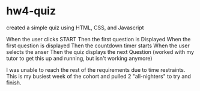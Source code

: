 # hw4-quiz


created a simple quiz using HTML, CSS, and Javascript

When the user clicks START
Then the first question is Displayed
When the first question is displayed
Then the countdown timer starts
When the user selects the anser
Then the quiz displays the next Question (worked with my tutor to get this up and running, but isn't working anymore)



I was unable to reach the rest of the requirements due to time restraints.
This is my busiest week of the cohort and pulled 2 "all-nighters" to try and finish.
